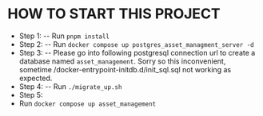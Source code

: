 # HOW TO START THIS PROJECT

- Step 1: 
-- Run `pnpm install`
- Step 2:
-- Run `docker compose up postgres_asset_managment_server -d`
- Step 3: 
-- Please go into following postgresql connection url to create a database named `asset_management`. Sorry so this inconvenient, sometime /docker-entrypoint-initdb.d/init_sql.sql not working as expected.
- Step 4:
-- Run `./migrate_up.sh`
- Step 5:
- Run `docker compose up asset_management`

